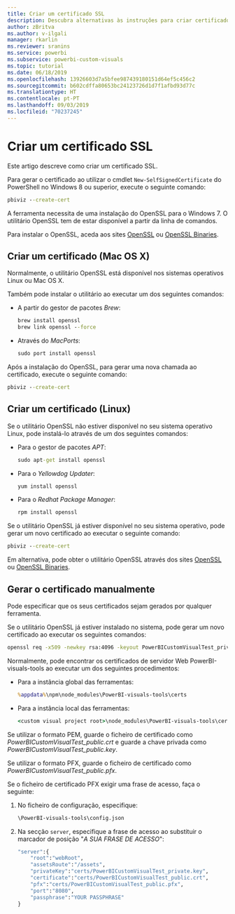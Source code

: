 ```yaml
---
title: Criar um certificado SSL
description: Descubra alternativas às instruções para criar certificados manualmente para o servidor de programação
author: zBritva
ms.author: v-ilgali
manager: rkarlin
ms.reviewer: sranins
ms.service: powerbi
ms.subservice: powerbi-custom-visuals
ms.topic: tutorial
ms.date: 06/18/2019
ms.openlocfilehash: 13926603d7a5bfee987439180151d64ef5c456c2
ms.sourcegitcommit: b602cdffa80653bc24123726d1d7f1afbd93d77c
ms.translationtype: HT
ms.contentlocale: pt-PT
ms.lasthandoff: 09/03/2019
ms.locfileid: "70237245"
---
```

# <a name="create-an-ssl-certificate"></a>Criar um certificado SSL

Este artigo descreve como criar um certificado SSL.

Para gerar o certificado ao utilizar o cmdlet `New-SelfSignedCertificate` do PowerShell no Windows 8 ou superior, execute o seguinte comando:

```cmd
pbiviz --create-cert
```

A ferramenta necessita de uma instalação do OpenSSL para o Windows 7. O utilitário OpenSSL tem de estar disponível a partir da linha de comandos.

Para instalar o OpenSSL, aceda aos sites [OpenSSL](https://www.openssl.org) ou [OpenSSL Binaries](https://wiki.openssl.org/index.php/Binaries).



## <a name="create-a-certificate-mac-os-x"></a>Criar um certificado (Mac OS X)

Normalmente, o utilitário OpenSSL está disponível nos sistemas operativos Linux ou Mac OS X.

Também pode instalar o utilitário ao executar um dos seguintes comandos:
* A partir do gestor de pacotes *Brew*:

    ```cmd
    brew install openssl
    brew link openssl --force
    ```

* Através do *MacPorts*:

    ```cmd
    sudo port install openssl
    ```

Após a instalação do OpenSSL, para gerar uma nova chamada ao certificado, execute o seguinte comando:

```cmd
pbiviz --create-cert
```

## <a name="create-a-certificate-linux"></a>Criar um certificado (Linux)

Se o utilitário OpenSSL não estiver disponível no seu sistema operativo Linux, pode instalá-lo através de um dos seguintes comandos:

* Para o gestor de pacotes *APT*:

    ```cmd
    sudo apt-get install openssl
    ```

* Para o *Yellowdog Updater*:

    ```cmd
    yum install openssl
    ```

* Para o *Redhat Package Manager*:

    ```cmd
    rpm install openssl
    ```

Se o utilitário OpenSSL já estiver disponível no seu sistema operativo, pode gerar um novo certificado ao executar o seguinte comando:

```cmd
pbiviz --create-cert
```

Em alternativa, pode obter o utilitário OpenSSL através dos sites [OpenSSL](https://www.openssl.org) ou [OpenSSL Binaries](https://wiki.openssl.org/index.php/Binaries).

## <a name="generate-the-certificate-manually"></a>Gerar o certificado manualmente

Pode especificar que os seus certificados sejam gerados por qualquer ferramenta.

Se o utilitário OpenSSL já estiver instalado no sistema, pode gerar um novo certificado ao executar os seguintes comandos:

```cmd
openssl req -x509 -newkey rsa:4096 -keyout PowerBICustomVisualTest_private.key -out PowerBICustomVisualTest_public.crt -days 365
```

Normalmente, pode encontrar os certificados de servidor Web PowerBI-visuals-tools ao executar um dos seguintes procedimentos:

* Para a instância global das ferramentas:

    ```cmd
    %appdata%\npm\node_modules\PowerBI-visuals-tools\certs
    ```

* Para a instância local das ferramentas:

    ```cmd
    <custom visual project root>\node_modules\PowerBI-visuals-tools\certs
    ```

Se utilizar o formato PEM, guarde o ficheiro de certificado como *PowerBICustomVisualTest_public.crt* e guarde a chave privada como *PowerBICustomVisualTest_public.key*.

Se utilizar o formato PFX, guarde o ficheiro de certificado como *PowerBICustomVisualTest_public.pfx*.

Se o ficheiro de certificado PFX exigir uma frase de acesso, faça o seguinte:
1. No ficheiro de configuração, especifique:

    ```cmd
    \PowerBI-visuals-tools\config.json
    ```

1. Na secção `server`, especifique a frase de acesso ao substituir o marcador de posição "*A SUA FRASE DE ACESSO*":

    ```cmd
    "server":{
        "root":"webRoot",
        "assetsRoute":"/assets",
        "privateKey":"certs/PowerBICustomVisualTest_private.key",
        "certificate":"certs/PowerBICustomVisualTest_public.crt",
        "pfx":"certs/PowerBICustomVisualTest_public.pfx",
        "port":"8080",
        "passphrase":"YOUR PASSPHRASE"
    }
    ```
